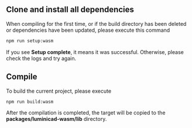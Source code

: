 ## Clone and install all dependencies

When compiling for the first time, or if the build directory has been deleted or dependencies have been updated, please execute this command

```bash
npm run setup:wasm
```

If you see **Setup complete**, it means it was successful. Otherwise, please check the logs and try again.

## Compile

To build the current project, please execute

```bash
npm run build:wasm
```

After the compilation is completed, the target will be copied to the **packages/luminicad-wasm/lib** directory.
